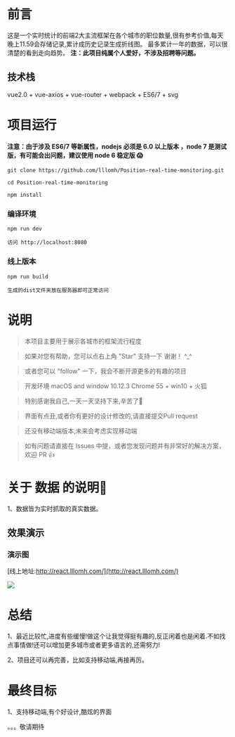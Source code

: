 # 前言

 这是一个实时统计的前端2大主流框架在各个城市的职位数量,很有参考价值,每天晚上11.59会存储记录,累计成历史记录生成折线图。
 最多累计一年的数据，可以很清楚的看到走向趋势。
__注：此项目纯属个人爱好，不涉及招聘等问题。__





## 技术栈
vue2.0  + vue-axios + vue-router + webpack + ES6/7 + svg



# 项目运行

#### 注意：由于涉及 ES6/7 等新属性，nodejs 必须是 6.0 以上版本 ，node 7 是测试版，有可能会出问题，建议使用 node 6 稳定版 😱

```
git clone https://github.com/lllomh/Position-real-time-monitoring.git

cd Position-real-time-monitoring

npm install

```

### 编译环境
```
npm run dev

访问 http://localhost:8080
```


### 线上版本
```
npm run build

生成的dist文件夹放在服务器即可正常访问
```




# 说明

>  本项目主要用于展示各城市的框架流行程度

>  如果对您有帮助，您可以点右上角 "Star" 支持一下 谢谢！ ^_^

>  或者您可以 "follow" 一下，我会不断开源更多的有趣的项目

>  开发环境 macOS and window 10.12.3  Chrome 55 + win10 + 火狐

>  特别感谢我自己,一天一天坚持下来,辛苦了🌹

>  界面有点丑,或者你有更好的设计修改的,请直接提交Pull request

>  还没有移动端版本,未来会考虑实现移动端

>  如有问题请直接在 Issues 中提，或者您发现问题并有非常好的解决方案，欢迎 PR 👍



# 关于 数据 的说明🤔

1、数据皆为实时抓取的真实数据。


## 效果演示
   
### 演示图

[线上地址:http://react.lllomh.com/](http://react.lllomh.com/)

![](https://img-blog.csdnimg.cn/20200525134921155.png?x-oss-process=image/watermark,type_ZmFuZ3poZW5naGVpdGk,shadow_10,text_aHR0cHM6Ly9ibG9nLmNzZG4ubmV0L2xsbG9taA==,size_16,color_FFFFFF,t_70)





# 总结


1、最近比较忙,进度有些缓慢!做这个让我觉得挺有趣的,反正闲着也是闲着.不如找点事情做!还可以增加更多城市或者更多语言的,还需努力!

2、项目还可以再完善，比如支持移动端,再接再厉。


# 最终目标

1、支持移动端,有个好设计,酷炫的界面

。。。敬请期待




